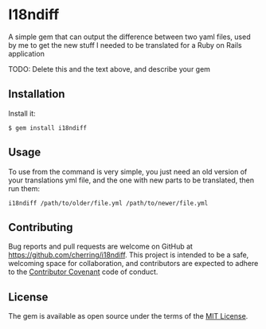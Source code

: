 # I18ndiff

A simple gem that can output the difference between two yaml files, used by me to get the new stuff I needed to be translated for a Ruby on Rails application

TODO: Delete this and the text above, and describe your gem

## Installation

Install it:

    $ gem install i18ndiff

## Usage

To use from the command is very simple, you just need an old version of your translations yml file, and the one with new parts to be translated, then run them:

```
i18ndiff /path/to/older/file.yml /path/to/newer/file.yml
```

## Contributing

Bug reports and pull requests are welcome on GitHub at https://github.com/cherring/i18ndiff. This project is intended to be a safe, welcoming space for collaboration, and contributors are expected to adhere to the [Contributor Covenant](contributor-covenant.org) code of conduct.


## License

The gem is available as open source under the terms of the [MIT License](http://opensource.org/licenses/MIT).

